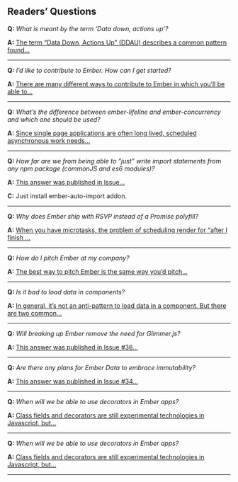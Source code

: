 ## Readers’ Questions

__Q:__ _What is meant by the term ‘Data down, actions up’?_

__A:__  [The term “Data Down, Actions Up” (DDAU) describes a common pattern found...](https://discuss.emberjs.com/t/readers-questions-what-is-meant-by-the-term-data-down-actions-up/15311)

---
__Q:__ _I’d like to contribute to Ember. How can I get started?_

__A:__  [There are many different ways to contribute to Ember in which you’ll be able to...](https://discuss.emberjs.com/t/readers-questions-id-like-to-contribute-to-ember-how-can-i-get-started/14915)

---
__Q:__ _What’s the difference between ember-lifeline and ember-concurrency and which one should be used?_

__A:__  [Since single page applications are often long lived, scheduled asynchronous work needs...](https://discuss.emberjs.com/t/readers-questions-whats-the-difference-between-ember-lifeline-and-ember-concurrency-and-which-one-should-be-used/15197)

---
__Q:__ _How far are we from being able to “just” write import statements from any npm package (commonJS and es6 modules)?_

__A:__  [This answer was published in Issue...](https://discuss.emberjs.com/t/readers-questions-how-far-are-we-from-being-able-to-just-use-any-npm-package-via-the-import-statement/14462)

__C:__ Just install ember-auto-import addon.

---
__Q:__ _Why does Ember ship with RSVP instead of a Promise polyfill?_

__A:__  [When you have microtasks, the problem of scheduling render for “after I finish ...](https://discuss.emberjs.com/t/readers-questions-why-does-ember-still-use-rsvp/14736)

---

__Q:__ _How do I pitch Ember at my company?_

__A:__  [The best way to pitch Ember is the same way you’d pitch...](https://discuss.emberjs.com/t/readers-questions-how-do-i-pitch-ember-at-my-company/14289)

---

__Q:__ _Is it bad to load data in components?_

__A:__  [In general, it’s not an anti-pattern to load data in a component. But there are two common...](https://discuss.emberjs.com/t/readers-questions-is-it-bad-to-load-data-in-components/14521)

---

__Q:__ _Will breaking up Ember remove the need for Glimmer.js?_

__A:__  [This answer was published in Issue #36...](https://discuss.emberjs.com/t/readers-questions-will-breaking-up-ember-remove-the-need-for-glimmer-js/14325)

---

__Q:__ _Are there any plans for Ember Data to embrace immutability?_

__A:__  [This answer was published in Issue #34...](https://discuss.emberjs.com/t/readers-questions-are-there-any-plans-for-ember-data-to-embrace-immutability/14259)

---

__Q:__ _When will we be able to use decorators in Ember apps?_

__A:__  [Class fields and decorators are still experimental technologies in Javascript, but...](https://discuss.emberjs.com/t/readers-questions-when-will-we-be-able-to-use-decorators-in-ember-apps/14583)

---

__Q:__ _When will we be able to use decorators in Ember apps?_

__A:__  [Class fields and decorators are still experimental technologies in Javascript, but...](https://discuss.emberjs.com/t/readers-questions-when-will-we-be-able-to-use-decorators-in-ember-apps/14583)

---
